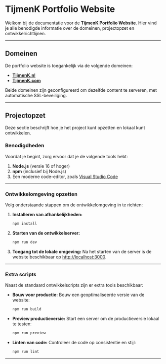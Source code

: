 # TijmenK Portfolio Website

Welkom bij de documentatie voor de **TijmenK Portfolio Website**. Hier vind je alle benodigde informatie over de domeinen, projectopzet en ontwikkelrichtlijnen.

---

## Domeinen
De portfolio website is toegankelijk via de volgende domeinen:

- **[TijmenK.nl](https://tijmenk.nl)**
- **[TijmenK.com](https://tijmenk.com)**

Beide domeinen zijn geconfigureerd om dezelfde content te serveren, met automatische SSL-beveiliging.

---

## Projectopzet
Deze sectie beschrijft hoe je het project kunt opzetten en lokaal kunt ontwikkelen.

### Benodigdheden
Voordat je begint, zorg ervoor dat je de volgende tools hebt:

1. **Node.js** (versie 16 of hoger)
2. **npm** (inclusief bij Node.js)
3. Een moderne code-editor, zoals [Visual Studio Code](https://code.visualstudio.com/)

---

### Ontwikkelomgeving opzetten
Volg onderstaande stappen om de ontwikkelomgeving in te richten:

1. **Installeren van afhankelijkheden:**
   ```bash
   npm install
   ```

2. **Starten van de ontwikkelserver:**
   ```bash
   npm run dev
   ```

3. **Toegang tot de lokale omgeving:**
   Na het starten van de server is de website beschikbaar op [http://localhost:3000](http://localhost:3000).

---

### Extra scripts
Naast de standaard ontwikkelscripts zijn er extra tools beschikbaar:

- **Bouw voor productie:**
  Bouw een geoptimaliseerde versie van de website:
  ```bash
  npm run build
  ```

- **Preview productieversie:**
  Start een server om de productieversie lokaal te testen:
  ```bash
  npm run preview
  ```

- **Linten van code:**
  Controleer de code op consistentie en stijl:
  ```bash
  npm run lint
  ```

---